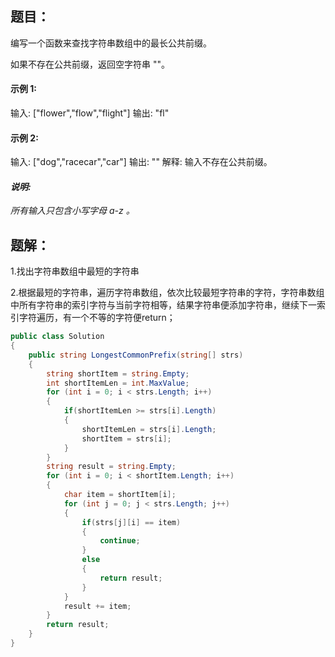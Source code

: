 ## 题目：

编写一个函数来查找字符串数组中的最长公共前缀。

如果不存在公共前缀，返回空字符串 ""。

#### 示例 1:

输入: ["flower","flow","flight"] 输出: "fl"

#### 示例 2:

输入: ["dog","racecar","car"] 输出: "" 解释: 输入不存在公共前缀。

#### *说明:*

*所有输入只包含小写字母 a-z 。*

## 题解：

1.找出字符串数组中最短的字符串

2.根据最短的字符串，遍历字符串数组，依次比较最短字符串的字符，字符串数组中所有字符串的索引字符与当前字符相等，结果字符串便添加字符串，继续下一索引字符遍历，有一个不等的字符便return；

```C#
public class Solution 
{
    public string LongestCommonPrefix(string[] strs) 
    {
        string shortItem = string.Empty;
        int shortItemLen = int.MaxValue;
        for (int i = 0; i < strs.Length; i++)
        {
            if(shortItemLen >= strs[i].Length)
            {
                shortItemLen = strs[i].Length;
                shortItem = strs[i];
            }
        }
        string result = string.Empty;
        for (int i = 0; i < shortItem.Length; i++)
        {
            char item = shortItem[i];
            for (int j = 0; j < strs.Length; j++)
            {
                if(strs[j][i] == item)
                {
                    continue;
                }
                else
                {
                    return result;
                }
            }
            result += item;
        }
        return result;
    }
}
```